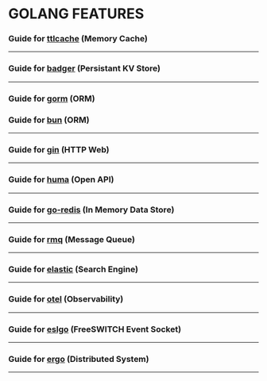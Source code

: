 # GOLANG FEATURES

### Guide for [ttlcache](https://github.com/thanhldt060802/PERSONAL__LAB__Golang-Features/tree/main/in-memory-cache__ttlcache) (Memory Cache)
<hr>

### Guide for [badger](https://github.com/thanhldt060802/PERSONAL__LAB__Golang-Features/tree/main/persistant-kv-store__badger) (Persistant KV Store)
<hr>

### Guide for [gorm](https://github.com/thanhldt060802/PERSONAL__LAB__Golang-Features/tree/main/orm__gorm) (ORM)
### Guide for [bun](https://github.com/thanhldt060802/PERSONAL__LAB__Golang-Features/tree/main/orm__bun) (ORM)
<hr>

### Guide for [gin](https://github.com/thanhldt060802/PERSONAL__LAB__Golang-Features/tree/main/http-web__gin) (HTTP Web)
<hr>

### Guide for [huma](https://github.com/thanhldt060802/PERSONAL__LAB__Golang-Features/tree/main/open-api__huma) (Open API)
<hr>

### Guide for [go-redis](https://github.com/thanhldt060802/PERSONAL__LAB__Golang-Features/tree/main/in-memory-data-store__go-redis) (In Memory Data Store)
<hr>

### Guide for [rmq](https://github.com/thanhldt060802/PERSONAL__LAB__Golang-Features/tree/main/message-queue__rmq) (Message Queue)
<hr>

### Guide for [elastic](https://github.com/thanhldt060802/PERSONAL__LAB__Golang-Features/tree/main/search-engine__elastic) (Search Engine)
<hr>

### Guide for [otel](https://github.com/thanhldt060802/PERSONAL__LAB__Golang-Features/tree/main/observability__otel) (Observability)
<hr>

### Guide for [eslgo](https://github.com/thanhldt060802/PERSONAL__LAB__Golang-Features/tree/main/freeswitch-event-socket__eslgo) (FreeSWITCH Event Socket)
<hr>

### Guide for [ergo](https://github.com/thanhldt060802/PERSONAL__LAB__Golang-Features/tree/main/distributed-system__ergo) (Distributed System)
<hr>
